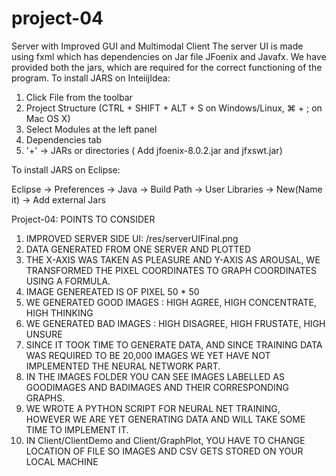 # project-04
Server with Improved GUI and Multimodal Client
The server UI is made using fxml which has dependencies on Jar file JFoenix and Javafx. We have provided both the jars, which are required for the correct functioning of the program. 
To install JARS on InteiijIdea:

1. Click File from the toolbar
2. Project Structure (CTRL + SHIFT + ALT + S on Windows/Linux, ⌘ + ; on Mac OS X)
3. Select Modules at the left panel
4. Dependencies tab
5. '+' → JARs or directories ( Add jfoenix-8.0.2.jar and jfxswt.jar)

To install JARS on Eclipse:

Eclipse -> Preferences -> Java -> Build Path -> User Libraries -> New(Name it) -> Add external Jars


Project-04: POINTS TO CONSIDER
1. IMPROVED SERVER SIDE UI: /res/serverUIFinal.png
2. DATA GENERATED FROM ONE SERVER AND PLOTTED
3. THE X-AXIS WAS TAKEN AS PLEASURE AND Y-AXIS AS AROUSAL, WE TRANSFORMED THE PIXEL COORDINATES TO GRAPH COORDINATES
USING A FORMULA.
4. IMAGE GENEREATED IS OF PIXEL 50 * 50
5. WE GENERATED GOOD IMAGES : HIGH AGREE, HIGH CONCENTRATE, HIGH THINKING
6. WE GENERATED BAD IMAGES : HIGH DISAGREE, HIGH FRUSTATE, HIGH UNSURE
7. SINCE IT TOOK TIME TO GENERATE DATA, AND SINCE TRAINING DATA WAS REQUIRED TO BE 20,000 IMAGES
WE YET HAVE NOT IMPLEMENTED THE NEURAL NETWORK PART.
9. IN THE IMAGES FOLDER YOU CAN SEE IMAGES LABELLED AS GOODIMAGES AND BADIMAGES AND THEIR CORRESPONDING GRAPHS. 
8. WE WROTE A PYTHON SCRIPT FOR NEURAL NET TRAINING, HOWEVER WE ARE YET GENERATING DATA AND WILL TAKE SOME TIME TO IMPLEMENT IT.
10. IN Client/ClientDemo and Client/GraphPlot, YOU HAVE TO CHANGE LOCATION OF FILE SO IMAGES AND CSV GETS STORED ON YOUR LOCAL MACHINE
